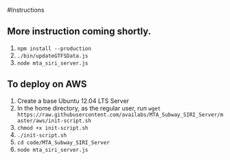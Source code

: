 #Instructions
## More instruction coming shortly.
1. `npm install --production`
2. `./bin/updateGTFSData.js`
3. `node mta_siri_server.js`

## To deploy on AWS
1. Create a base Ubuntu 12.04 LTS Server
2. In the home directory, as the regular user, run
    `wget https://raw.githubusercontent.com/availabs/MTA_Subway_SIRI_Server/master/aws/init-script.sh`
3. `chmod +x init-script.sh`
4. `./init-script.sh`
5. `cd code/MTA_Subway_SIRI_Server`
6. `node mta_siri_server.js`

